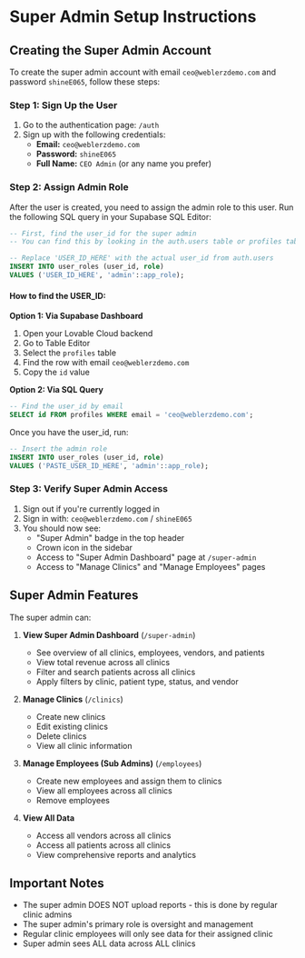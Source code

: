 # Super Admin Setup Instructions

## Creating the Super Admin Account

To create the super admin account with email `ceo@weblerzdemo.com` and password `shineE065`, follow these steps:

### Step 1: Sign Up the User

1. Go to the authentication page: `/auth`
2. Sign up with the following credentials:
   - **Email:** `ceo@weblerzdemo.com`
   - **Password:** `shineE065`
   - **Full Name:** `CEO Admin` (or any name you prefer)

### Step 2: Assign Admin Role

After the user is created, you need to assign the admin role to this user. Run the following SQL query in your Supabase SQL Editor:

```sql
-- First, find the user_id for the super admin
-- You can find this by looking in the auth.users table or profiles table

-- Replace 'USER_ID_HERE' with the actual user_id from auth.users
INSERT INTO user_roles (user_id, role) 
VALUES ('USER_ID_HERE', 'admin'::app_role);
```

#### How to find the USER_ID:

**Option 1: Via Supabase Dashboard**
1. Open your Lovable Cloud backend
2. Go to Table Editor
3. Select the `profiles` table
4. Find the row with email `ceo@weblerzdemo.com`
5. Copy the `id` value

**Option 2: Via SQL Query**
```sql
-- Find the user_id by email
SELECT id FROM profiles WHERE email = 'ceo@weblerzdemo.com';
```

Once you have the user_id, run:
```sql
-- Insert the admin role
INSERT INTO user_roles (user_id, role) 
VALUES ('PASTE_USER_ID_HERE', 'admin'::app_role);
```

### Step 3: Verify Super Admin Access

1. Sign out if you're currently logged in
2. Sign in with: `ceo@weblerzdemo.com` / `shineE065`
3. You should now see:
   - "Super Admin" badge in the top header
   - Crown icon in the sidebar
   - Access to "Super Admin Dashboard" page at `/super-admin`
   - Access to "Manage Clinics" and "Manage Employees" pages

## Super Admin Features

The super admin can:

1. **View Super Admin Dashboard** (`/super-admin`)
   - See overview of all clinics, employees, vendors, and patients
   - View total revenue across all clinics
   - Filter and search patients across all clinics
   - Apply filters by clinic, patient type, status, and vendor

2. **Manage Clinics** (`/clinics`)
   - Create new clinics
   - Edit existing clinics
   - Delete clinics
   - View all clinic information

3. **Manage Employees (Sub Admins)** (`/employees`)
   - Create new employees and assign them to clinics
   - View all employees across all clinics
   - Remove employees

4. **View All Data**
   - Access all vendors across all clinics
   - Access all patients across all clinics
   - View comprehensive reports and analytics

## Important Notes

- The super admin DOES NOT upload reports - this is done by regular clinic admins
- The super admin's primary role is oversight and management
- Regular clinic employees will only see data for their assigned clinic
- Super admin sees ALL data across ALL clinics
